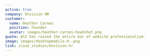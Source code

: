 ```yaml
---
active: true
company: Envision HR
customer:
  name: Heather Carnes
  position: Founder
  avatar: images/heather-carnes-headshot.png
quote: B12 has raised the entire bar of website professionalism.
image: images/desktopmobile-8-.png
link: /case_studies/envision-hr
---
```

